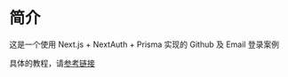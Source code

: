 # 简介

这是一个使用 Next.js + NextAuth + Prisma 实现的 Github 及 Email 登录案例

具体的教程，请[参考链接](https://hehehai.cn/posts/next-auth-prisma-tutorial)
